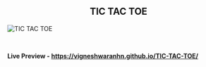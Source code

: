 <h2 align = "center">TIC TAC TOE</h2>

![TIC TAC TOE](https://user-images.githubusercontent.com/123082001/213871905-000d467e-2f7b-4521-9837-809340989697.png)

<br>

**Live Preview - https://vigneshwaranhn.github.io/TIC-TAC-TOE/**
